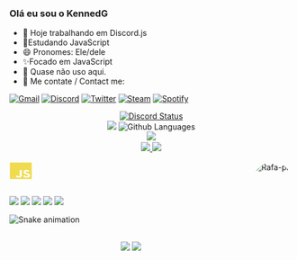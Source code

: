 ###  Olá eu sou o KennedG 


- 🔭 Hoje trabalhando em Discord.js
- 🌱Estudando JavaScript
- 😄 Pronomes: Ele/dele
- ✨Focado em JavaScript
- 🎈 Quase não uso aqui.
- 🦊 Me contate / Contact me:


[![Gmail](https://img.shields.io/badge/Gmail-D14836?style=for-the-badge&logo=gmail&logoColor=white)](guilhermekenned2006@gmail.com)
[![Discord](https://img.shields.io/badge/Discord-7289DA?style=for-the-badge&logo=discord&logoColor=white)](https://discord.gg/Vk8sEtb4n5)
[![Twitter](https://img.shields.io/badge/Twitter-1DA1F2?style=for-the-badge&logo=twitter&logoColor=white)](https://twitter.com/kennedzin1)
[![Steam](https://img.shields.io/badge/Steam-000000?style=for-the-badge&logo=steam&logoColor=white)](https://steamcommunity.com/profiles/76561198333517147/)
[![Spotify](https://img.shields.io/badge/Spotify-1ED760?&style=for-the-badge&logo=spotify&logoColor=white)](https://open.spotify.com/user/12156336211?si=8dc7b227e52149cc)
<div align="center">
<a href="https://discord.com/user/493282797222494230" target="_blank">
<img width="45%" src="https://lanyard.cnrad.dev/api/493282797222494230?bg=151515&borderRadius=5px" alt="Discord Status"/>
    </a>

<div align="center">
        <img height="150em" src="https://github-readme-stats.vercel.app/api?username=KennedG&show_icons=true&theme=dark&hide_border=true&layout=compact&include_all_commits=true&count_private=true,contribs" />
        <img width="38%" src="https://github-readme-stats.vercel.app/api/top-langs?username=KennedG&theme=dark&hide_border=true&layout=compact&langs_count=7" alt="Github Languages" />
      <br>
    <img src="https://github-readme-streak-stats.herokuapp.com?user=KennedG&theme=midnight-purple&hide_border=true&background=151515">
</div>
  <a href="https://github.com/KennedG">
  <img height="180em" src="https://github-readme-stats.vercel.app/api?username=KennedG&show_icons=true&theme=dark&include_all_commits=true&count_private=true"/>
  <img height="180em" src="https://github-readme-stats.vercel.app/api/top-langs/?username=KennedG&layout=compact&langs_count=7&true&theme=midnight-purple"/>
</div>


<div style="display: inline_block"><br>
  <img align="center" alt="Rafa-Js" height="30" width="40" src="https://raw.githubusercontent.com/devicons/devicon/master/icons/javascript/javascript-plain.svg">
  <img align="right" alt="Rafa-pic" height="150" style="border-radius:50px;" src="https://images-ext-1.discordapp.net/external/LuWtklenL3tXy2zMexe5cSya123r7zkBNka3AflShRY/%3Fsize%3D1024/https/cdn.discordapp.com/avatars/493282797222494230/a_031fb54689f9759a00bfd8d30d6fa9f1.gif?width=300&height=300">
</div>

##
 
<div> 
  <a href="https://www.youtube.com/channel/UCPWNtkJPKdJJZi0dEDWNWMw" target="_blank"><img src="https://img.shields.io/badge/YouTube-FF0000?style=for-the-badge&logo=youtube&logoColor=white" target="_blank"></a>
  <a href="https://instagram.com/guilhermekenned_/" target="_blank"><img src="https://img.shields.io/badge/-Instagram-%23E4405F?style=for-the-badge&logo=instagram&logoColor=white" target="_blank"></a>
 	<a href="https://www.twitch.tv/kennedg" target="_blank"><img src="https://img.shields.io/badge/Twitch-9146FF?style=for-the-badge&logo=twitch&logoColor=white" target="_blank"></a>
 <a href="https://discord.gg/Vk8sEtb4n5" target="_blank"><img src="https://img.shields.io/badge/Discord-7289DA?style=for-the-badge&logo=discord&logoColor=white" target="_blank"></a> 
  <a href = "mailto:guilhermekenned2006@gmail.com"><img src="https://img.shields.io/badge/-Gmail-%23333?style=for-the-badge&logo=gmail&logoColor=white" target="_blank"></a>

 
  ![Snake animation](https://github.com/KennedG/KennedG/blob/output/github-contribution-grid-snake.svg)
</div>
<br>

<div align="center">
    <img src="https://badges.pufler.dev/visits/KennedG/KennedG" />
    <img src="https://badges.pufler.dev/repos/KennedG" />
</div>
